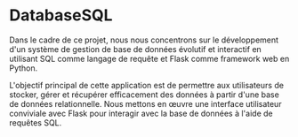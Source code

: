# DatabaseSQL
Dans le cadre de ce projet, nous nous concentrons sur le développement d'un système de gestion de base de données évolutif et interactif en utilisant SQL comme langage de requête et Flask comme framework web en Python.

L'objectif principal de cette application est de permettre aux utilisateurs de stocker, gérer et récupérer efficacement des données à partir d'une base de données relationnelle. Nous mettons en œuvre une interface utilisateur conviviale avec Flask pour interagir avec la base de données à l'aide de requêtes SQL.
